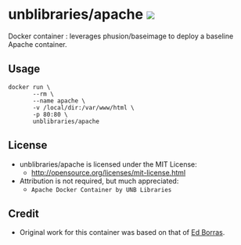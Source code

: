 # unblibraries/apache [![](https://badge.imagelayers.io/unblibraries/apache:latest.svg)](https://imagelayers.io/?images=unblibraries/apache:latest 'Get your own badge on imagelayers.io')
Docker container : leverages phusion/baseimage to deploy a baseline Apache container.

## Usage
```
docker run \
       --rm \
       --name apache \
       -v /local/dir:/var/www/html \
       -p 80:80 \
       unblibraries/apache
```

## License
- unblibraries/apache is licensed under the MIT License:
  - http://opensource.org/licenses/mit-license.html
- Attribution is not required, but much appreciated:
  - `Apache Docker Container by UNB Libraries`

## Credit
- Original work for this container was based on that of [Ed Borras](https://bitbucket.org/EdBoraas/apache-docker).
